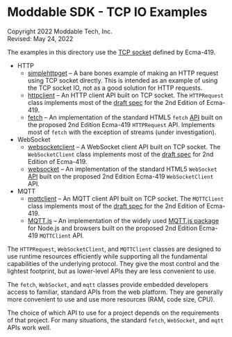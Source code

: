 # Moddable SDK - TCP IO Examples

Copyright 2022 Moddable Tech, Inc.<BR>
Revised: May 24, 2022

The examples in this directory use the [TCP socket](https://419.ecma-international.org/#-10-io-classes-tcp-socket) defined by Ecma-419.

- HTTP
	- [simplehttpget](./simplehttpget) – A bare bones example of making an HTTP request using TCP socket directly. This is intended as an example of using the TCP socket IO, not as a good solution for HTTP requests.
	- [httpclient](./httpclient) – An HTTP client API built on TCP socket. The `HTTPRequest` class implements most of the [draft spec](https://github.com/EcmaTC53/spec/blob/master/docs/proposals/Network%20Classes.md#http-request-class) for the 2nd Edition of Ecma-419.
	- [fetch](./fetch) – An implementation of the standard HTML5 `fetch` [API](https://developer.mozilla.org/en-US/docs/Web/API/Fetch_API) built on the proposed 2nd Edition Ecma-419 `HTTPRequest` API. Implements most of `fetch` with the exception of streams (under investigation).
- WebSocket
	- [websocketclient](./websocketclient) – A WebSocket client API built on TCP socket. The `WebSocketClient` class implements most of the [draft spec](https://github.com/EcmaTC53/spec/blob/master/docs/proposals/Network%20Classes.md#websocket-client-class) for 2nd Edition of Ecma-419.
	- [websocket](./websocket) – An implementation of the standard HTML5 `WebSocket` [API](https://developer.mozilla.org/en-US/docs/Web/API/WebSocket) built on the proposed 2nd Edition Ecma-419 `WebSocketClient` API.
- MQTT
	- [mqttclient](./mqttclient) – An MQTT client API built on TCP socket. The `MQTTClient` class implements most of the [draft spec](https://github.com/EcmaTC53/spec/blob/master/docs/proposals/Network%20Classes.md#network-mqtt-client) for the 2nd Edition of Ecma-419.
	- [MQTT.js](./mqtt) – An implementation of the widely used [MQTT.js package](https://www.npmjs.com/package/mqtt) for Node.js and browsers built on the proposed 2nd Edition Ecma-419 `MQTTClient` API.

The `HTTPRequest`, `WebSocketClient`, and `MQTTClient` classes are designed to use runtime resources efficiently while supporting all the fundamental capabilities of the underlying protocol. They give the most control and the lightest footprint, but as lower-level APIs they are less convenient to use.

The `fetch`, `WebSocket`, and `mqtt` classes provide embedded developers access to familiar, standard APIs from the web platform. They are generally more convenient to use and use more resources (RAM, code size, CPU). 

The choice of which API to use for a project depends on the requirements of that project. For many situations, the standard `fetch`, `WebSocket`, and `mqtt` APIs work well. 
